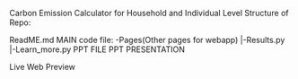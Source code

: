 Carbon Emission Calculator for Household and Individual Level
 Structure of Repo:

 ReadME.md
 MAIN code file:
  -Pages(Other pages for webapp)
    |-Results.py
    |-Learn_more.py
PPT FILE
PPT PRESENTATION

Live Web Preview
  

